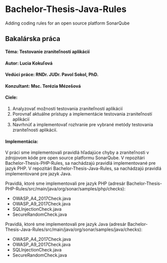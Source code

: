 # Bachelor-Thesis-Java-Rules
Adding coding rules for an open source platform SonarQube

## Bakalárska práca
#### Téma: Testovanie zraniteľností aplikácií
#### Autor: Lucia Kokuľová
#### Vedúci práce: RNDr. JUDr. Pavol Sokol, PhD. 
#### Konzultant: Msc. Terézia Mézešová

#### Ciele:
1) Analyzovať možnosti testovania zraniteľností aplikácií 
2) Porovnať aktuálne prístupy a implementácie testovania zraniteľností aplikácií 
3) Navrhnúť a implementovať rozhranie pre vybrané metódy testovania zraniteľnosti aplikácií. 

#### Implementácia:
V práci sme implementovali pravidlá hľadajúce chyby a zraniteľnosti v zdrojovom kóde pre open source platformu SonarQube. 
V repozitári Bachelor-Thesis-PHP-Rules, sa nachádzajú pravidlá implementované pre jazyk PHP. 
V repozitári Bachelor-Thesis-Java-Rules, sa nachádzajú pravidlá implementované pre jazyk Java. 

Pravidlá, ktoré sme implementovali pre jazyk PHP (adresár Bachelor-Thesis-PHP-Rules/src/main/java/org/sonar/samples/php/checks):
* OWASP_A4_2017Check.java
* OWASP_A9_2017Check.java
* SQLInjectionCheck.java
* SecureRandomCheck.java

Pravidlá, ktoré sme implementovali pre jazyk Java (adresár Bachelor-Thesis-Java-Rules/src/main/java/org/sonar/samples/java/checks):
* OWASP_A4_2017Check.java
* OWASP_A9_2017Check.java
* SQLInjectionCheck.java
* SecureRandomCheck.java
